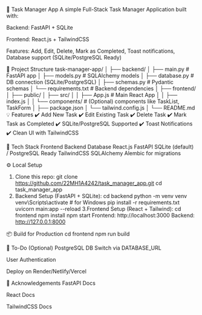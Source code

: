 🚀 Task Manager App
A simple Full-Stack Task Manager Application built with:

Backend: FastAPI + SQLite

Frontend: React.js + TailwindCSS

Features: Add, Edit, Delete, Mark as Completed, Toast notifications, Database support (SQLite/PostgreSQL Ready)

📂 Project Structure
task-manager-app/
│
├── backend/
│   ├── main.py             # FastAPI app
│   ├── models.py           # SQLAlchemy models
│   ├── database.py         # DB connection (SQLite/PostgreSQL)
│   ├── schemas.py          # Pydantic schemas
│   └── requirements.txt    # Backend dependencies
│
├── frontend/
│   ├── public/
│   ├── src/
│   │   ├── App.js          # Main React App
│   │   ├── index.js
│   │   └── components/     # (Optional) components like TaskList, TaskForm
│   ├── package.json
│   └── tailwind.config.js
│
└── README.md
💡 Features
✔️ Add New Task
✔️ Edit Existing Task
✔️ Delete Task
✔️ Mark Task as Completed
✔️ SQLite/PostgreSQL Supported
✔️ Toast Notifications
✔️ Clean UI with TailwindCSS

🔧 Tech Stack
Frontend	Backend	Database
React.js	FastAPI	SQLite (default) / PostgreSQL Ready
TailwindCSS	SQLAlchemy	Alembic for migrations

⚙️ Local Setup
1. Clone this repo:
git clone https://github.com/22MH1A4242/task_manager_app.git
cd task_manager_app
2. Backend Setup (FastAPI + SQLite):
cd backend
python -m venv venv
venv\Scripts\activate  # for Windows
pip install -r requirements.txt
uvicorn main:app --reload
3.Frontend Setup (React + Tailwind):
cd frontend
npm install
npm start
Frontend: http://localhost:3000
Backend: http://127.0.0.1:8000

📦 Build for Production
cd frontend
npm run build

📝 To-Do (Optional)
 PostgreSQL DB Switch via DATABASE_URL

 User Authentication

 Deploy on Render/Netlify/Vercel

🙏 Acknowledgements
FastAPI Docs

React Docs

TailwindCSS Docs


